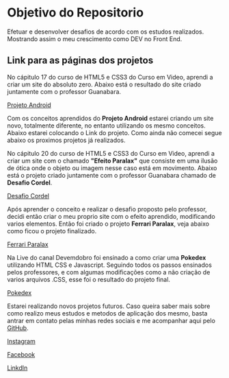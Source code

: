 # Objetivo do Repositorio
 Efetuar e desenvolver desafios de acordo com os estudos realizados.
 Mostrando assim o meu crescimento como DEV no Front End.

## Link para as páginas dos projetos

No cápitulo 17 do curso de HTML5 e CSS3 do Curso em Video, aprendi a criar um site do absoluto zero.
Abaixo está o resultado do site criado juntamente com o professor Guanabara.

[Projeto Android](https://ericklvieira.github.io/Estudos-e-Exercicios/DesafioPrimeiroSite/index.html)

Com os conceitos aprendidos do __Projeto Android__ estarei criando um site novo, totalmente diferente, no entanto utilizando os mesmo conceitos.
Abaixo estarei colocando o Link do projeto. Como ainda não comecei segue abaixo os proximos projetos já realizados.

No cápitulo 20 do curso de HTML5 e CSS3 do Curso em Video, aprendi a criar um site com o chamado __"Efeito Paralax"__ que consiste em uma ilusão de ótica onde o objeto ou imagem nesse caso está em movimento.
Abaixo está o projeto criado juntamente com o professor Guanabara chamado de __Desafio Cordel__.

[Desafio Cordel](https://ericklvieira.github.io/Estudos-e-Exercicios/DesafioCordel/index.html)

Após aprender o conceito e realizar o desafio proposto pelo professor, decidi então criar o meu proprio site com o efeito aprendido, modificando varios elementos. Então foi criado o projeto __Ferrari Paralax__, veja abaixo como ficou o projeto finalizado.

[Ferrari Paralax](https://ericklvieira.github.io/Estudos-e-Exercicios/FerrariEfeitoParalax/index.html)

Na Live do canal Devemdobro foi ensinado a como criar uma __Pokedex__ utilizando HTML CSS e Javascript.
Seguindo todos os passos ensinados pelos professores, e com algumas modificações como a não criação de varios arquivos .CSS, esse foi o resultado do projeto final.

[Pokedex](https://ericklvieira.github.io/Estudos-e-Exercicios/Pokedex/index.html)

Estarei realizando novos projetos futuros.
Caso queira saber mais sobre como realizo meus estudos e metodos de aplicação dos mesmo, basta antrar em contato pelas minhas redes sociais e me acompanhar aqui pelo [GitHub](https://github.com/ErickLVieira).

[Instagram](https://www.instagram.com/ericklimavieira/)

[Facebook](https://www.facebook.com/srerickvieira/)

[LinkdIn](https://www.linkedin.com/in/ericklvieira/)